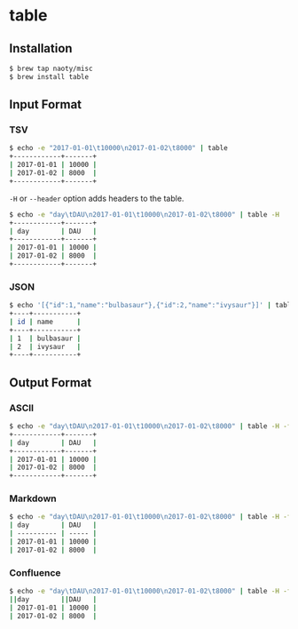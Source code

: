 # table

## Installation

```sh
$ brew tap naoty/misc
$ brew install table
```

## Input Format

### TSV

```sh
$ echo -e "2017-01-01\t10000\n2017-01-02\t8000" | table
+------------+-------+
| 2017-01-01 | 10000 |
| 2017-01-02 | 8000  |
+------------+-------+
```

`-H` or `--header` option adds headers to the table.

```sh
$ echo -e "day\tDAU\n2017-01-01\t10000\n2017-01-02\t8000" | table -H
+------------+-------+
| day        | DAU   |
+------------+-------+
| 2017-01-01 | 10000 |
| 2017-01-02 | 8000  |
+------------+-------+
```

### JSON

```sh
$ echo '[{"id":1,"name":"bulbasaur"},{"id":2,"name":"ivysaur"}]' | table -f json:ascii
+----+-----------+
| id | name      |
+----+-----------+
| 1  | bulbasaur |
| 2  | ivysaur   |
+----+-----------+
```

## Output Format

### ASCII

```sh
$ echo -e "day\tDAU\n2017-01-01\t10000\n2017-01-02\t8000" | table -H -f tsv:ascii
+------------+-------+
| day        | DAU   |
+------------+-------+
| 2017-01-01 | 10000 |
| 2017-01-02 | 8000  |
+------------+-------+
```

### Markdown

```sh
$ echo -e "day\tDAU\n2017-01-01\t10000\n2017-01-02\t8000" | table -H -f tsv:markdown
| day        | DAU   |
| ---------- | ----- |
| 2017-01-01 | 10000 |
| 2017-01-02 | 8000  |
```

### Confluence

```sh
$ echo -e "day\tDAU\n2017-01-01\t10000\n2017-01-02\t8000" | table -H -f tsv:confluence
||day        ||DAU   |
| 2017-01-01 | 10000 |
| 2017-01-02 | 8000  |
```
